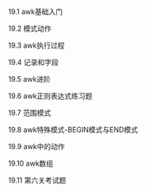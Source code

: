19.1 awk基础入门

19.2 模式动作

19.3 awk执行过程

19.4 记录和字段

19.5  awk进阶

19.6 awk正则表达式练习题

19.7 范围模式

19.8 awk特殊模式-BEGIN模式与END模式

19.9 awk中的动作

19.10 awk数组

19.11 第六关考试题



